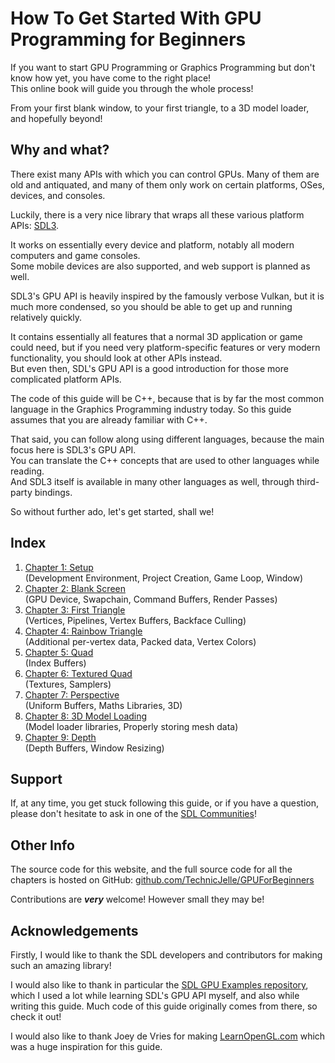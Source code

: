 # How To Get Started With GPU Programming for Beginners

If you want to start GPU Programming or Graphics Programming but don't know how yet,
you have come to the right place!  
This online book will guide you through the whole process!

From your first blank window, to your first triangle, to a 3D model loader, and hopefully beyond!

## Why and what?

There exist many APIs with which you can control GPUs.
Many of them are old and antiquated,
and many of them only work on certain platforms, OSes, devices, and consoles.

Luckily, there is a very nice library that wraps all these various platform APIs: [SDL3](https://www.libsdl.org/).

It works on essentially every device and platform, notably all modern computers and game consoles.  
Some mobile devices are also supported, and web support is planned as well.

SDL3's GPU API is heavily inspired by the famously verbose Vulkan, but it is much more condensed,
so you should be able to get up and running relatively quickly.

It contains essentially all features that a normal 3D application or game could need,
but if you need very platform-specific features or very modern functionality, you should look at other APIs instead.  
But even then, SDL's GPU API is a good introduction for those more complicated platform APIs.

The code of this guide will be C++, because that is by far the most common language
in the Graphics Programming industry today. So this guide assumes that you are already familiar with C++.

That said, you can follow along using different languages, because the main focus here is SDL3's GPU API.  
You can translate the C++ concepts that are used to other languages while reading.  
And SDL3 itself is available in many other languages as well, through third-party bindings.

So without further ado, let's get started, shall we!

## Index

1. [Chapter 1: Setup](chapter01/README.md)  
   (Development Environment, Project Creation, Game Loop, Window)
2. [Chapter 2: Blank Screen](chapter02/README.md)  
   (GPU Device, Swapchain, Command Buffers, Render Passes)
3. [Chapter 3: First Triangle](chapter03/README.md)  
   (Vertices, Pipelines, Vertex Buffers, Backface Culling)
4. [Chapter 4: Rainbow Triangle](chapter04/README.md)  
   (Additional per-vertex data, Packed data, Vertex Colors)
5. [Chapter 5: Quad](chapter05/README.md)  
   (Index Buffers)
6. [Chapter 6: Textured Quad](chapter06/README.md)  
   (Textures, Samplers)
7. [Chapter 7: Perspective](chapter07/README.md)  
   (Uniform Buffers, Maths Libraries, 3D)
8. [Chapter 8: 3D Model Loading](chapter08/README.md)  
   (Model loader libraries, Properly storing mesh data)
9. [Chapter 9: Depth](chapter09/README.md)  
   (Depth Buffers, Window Resizing)

## Support

If, at any time, you get stuck following this guide, or if you have a question,
please don't hesitate to ask in one of the [SDL Communities](https://wiki.libsdl.org/SDL3/FAQCommunities)!

## Other Info

The source code for this website, and the full source code for all the chapters is hosted on GitHub:
[github.com/TechnicJelle/GPUForBeginners](https://github.com/TechnicJelle/GPUForBeginners)

Contributions are ***very*** welcome! However small they may be!

## Acknowledgements

Firstly, I would like to thank the SDL developers and contributors for making such an amazing library!

I would also like to thank in particular the
[SDL GPU Examples repository](https://github.com/TheSpydog/SDL_gpu_examples),
which I used a lot while learning SDL's GPU API myself,
and also while writing this guide. Much code of this guide originally comes from there, so check it out!

I would also like to thank Joey de Vries for making [LearnOpenGL.com](https://learnopengl.com/)
which was a huge inspiration for this guide.
